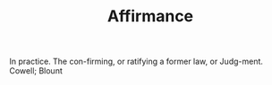 ---
title: Affirmance
letter: A
permalink: "/definitions/affirmance.html"
body: In practice. The con-firming, or ratifying a former law, or Judg-ment. Cowell;
  Blount
published_at: '2018-07-07'
source: Black's Law Dictionary
layout: post
---